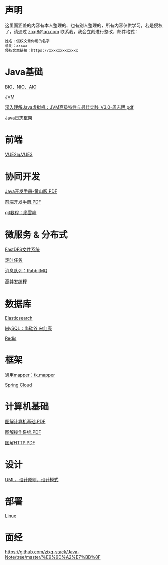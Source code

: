 # 声明
这里面涵盖的内容有本人整理的、也有别人整理的，所有内容仅供学习，若是侵权了，请通过 zixq8@qq.com 联系我，我会立刻进行整改，邮件格式：
```txt
姓名：侵权文章你用的名字
说明：xxxxx
侵权文章链接：https://xxxxxxxxxxxxx
```


# Java基础
[BIO、NIO、AIO](https://github.com/zixq-stack/Java-Note/blob/master/Java%20%E5%9F%BA%E7%A1%80/BIO%E3%80%81NIO%E3%80%81AIO.md)

[JVM](https://github.com/zixq-stack/Java-Note/blob/master/Java%20%E5%9F%BA%E7%A1%80/JVM.md)

[深入理解Java虚拟机：JVM高级特性与最佳实践_V3.0-周志明.pdf](https://github.com/zixq-stack/Java-Note/blob/master/Java%20%E5%9F%BA%E7%A1%80/%E6%B7%B1%E5%85%A5%E7%90%86%E8%A7%A3Java%E8%99%9A%E6%8B%9F%E6%9C%BA%EF%BC%9AJVM%E9%AB%98%E7%BA%A7%E7%89%B9%E6%80%A7%E4%B8%8E%E6%9C%80%E4%BD%B3%E5%AE%9E%E8%B7%B5_V3.0-%E5%91%A8%E5%BF%97%E6%98%8E.pdf)

[Java日志框架](https://github.com/zixq-stack/Java-Note/blob/master/Java%20%E5%9F%BA%E7%A1%80/Java%20%E6%97%A5%E5%BF%97%E6%A1%86%E6%9E%B6%E6%95%B4%E7%90%86.md)


# 前端
[VUE2与VUE3](https://github.com/zixq-stack/Java-Note/blob/master/%E5%89%8D%E7%AB%AF/Vue%E7%B3%BB%E5%88%97/Vue.md)


# 协同开发
[Java开发手册-黄山版.PDF](https://github.com/zixq-stack/Java-Note/blob/master/%E5%8D%8F%E5%90%8C%E5%BC%80%E5%8F%91%26%E9%83%A8%E7%BD%B2%26%E5%B7%A5%E5%85%B7/Java%20%E5%BC%80%E5%8F%91%E6%89%8B%E5%86%8C_%E9%BB%84%E5%B1%B1%E7%89%88.pdf)

[前端开发手册.PDF](https://github.com/zixq-stack/Java-Note/blob/master/%E5%8D%8F%E5%90%8C%E5%BC%80%E5%8F%91%26%E9%83%A8%E7%BD%B2%26%E5%B7%A5%E5%85%B7/%E5%89%8D%E7%AB%AF%E5%BC%80%E5%8F%91%E6%89%8B%E5%86%8C%5B%E5%86%85%E9%83%A8%5D.pdf)

[git教程：廖雪峰](https://www.liaoxuefeng.com/wiki/896043488029600)

# 微服务 & 分布式
[FastDFS文件系统](https://github.com/zixq-stack/Java-Note/blob/master/%E5%BE%AE%E6%9C%8D%E5%8A%A1%26%E5%88%86%E5%B8%83%E5%BC%8F/%E5%88%86%E5%B8%83%E5%BC%8F%E6%96%87%E4%BB%B6%E7%B3%BB%E7%BB%9F/FastDFS.md)

[定时任务](https://github.com/zixq-stack/Java-Note/blob/master/%E5%BE%AE%E6%9C%8D%E5%8A%A1%26%E5%88%86%E5%B8%83%E5%BC%8F/%E5%AE%9A%E6%97%B6%E4%BB%BB%E5%8A%A1/%E5%AE%9A%E6%97%B6%E4%BB%BB%E5%8A%A1.md)


[消息队列：RabbitMQ](https://github.com/zixq-stack/Java-Note/blob/master/%E5%BE%AE%E6%9C%8D%E5%8A%A1%26%E5%88%86%E5%B8%83%E5%BC%8F/%E6%B6%88%E6%81%AF%E9%98%9F%E5%88%97/RabbitMQ/rabbitMQ.md)

[高并发编程](https://github.com/zixq-stack/Java-Note/blob/master/%E5%BE%AE%E6%9C%8D%E5%8A%A1%26%E5%88%86%E5%B8%83%E5%BC%8F/%E6%B7%B1%E5%85%A5%E7%90%86%E8%A7%A3%E9%AB%98%E5%B9%B6%E5%8F%91%E7%BC%96%E7%A8%8B_V2.pdf)



# 数据库
[Elasticsearch](https://github.com/zixq-stack/Java-Note/blob/master/%E6%95%B0%E6%8D%AE%E5%BA%93/ElasticSearch/ElasticSearch.md)

[MySQL：尚硅谷 宋红康](https://github.com/zixq-stack/Java-Note/tree/master/%E6%95%B0%E6%8D%AE%E5%BA%93/MySQL)

[Redis](https://github.com/zixq-stack/Java-Note/tree/master/%E6%95%B0%E6%8D%AE%E5%BA%93/Redis)


# 框架
[通用mapper：tk.mapper](https://github.com/zixq-stack/Java-Note/blob/master/%E6%A1%86%E6%9E%B6/%E9%80%9A%E7%94%A8Mapper/%E9%80%9A%E7%94%A8mapper.md)

[Spring Cloud](https://github.com/zixq-stack/Java-Note/blob/master/%E6%A1%86%E6%9E%B6/SpringCloud%20%E6%95%B4%E5%90%88.md)





# 计算机基础
[图解计算机基础.PDF](https://github.com/zixq-stack/Java-Note/blob/master/%E8%AE%A1%E7%AE%97%E6%9C%BA%E5%9F%BA%E7%A1%80/%E5%9B%BE%E8%A7%A3%E8%AE%A1%E7%AE%97%E6%9C%BA%E5%9F%BA%E7%A1%80.pdf)

[图解操作系统.PDF](https://github.com/zixq-stack/Java-Note/blob/master/%E8%AE%A1%E7%AE%97%E6%9C%BA%E5%9F%BA%E7%A1%80/%E5%9B%BE%E8%A7%A3%E6%93%8D%E4%BD%9C%E7%B3%BB%E7%BB%9F.pdf)

[图解HTTP.PDF](https://github.com/zixq-stack/Java-Note/blob/master/%E8%AE%A1%E7%AE%97%E6%9C%BA%E5%9F%BA%E7%A1%80/%E5%9B%BE%E8%A7%A3HTTP.pdf)



# 设计
[UML、设计原则、设计模式](https://github.com/zixq-stack/Java-Note/blob/master/%E8%AE%BE%E8%AE%A1/UML%E3%80%81%E8%AE%BE%E8%AE%A1%E5%8E%9F%E5%88%99%E3%80%81%E8%AE%BE%E8%AE%A1%E6%A8%A1%E5%BC%8F.md)


# 部署
[Linux](https://github.com/zixq-stack/Java-Note/blob/master/%E9%83%A8%E7%BD%B2/Linux/Linux.pdf)


# 面经
https://github.com/zixq-stack/Java-Note/tree/master/%E9%9D%A2%E7%BB%8F













